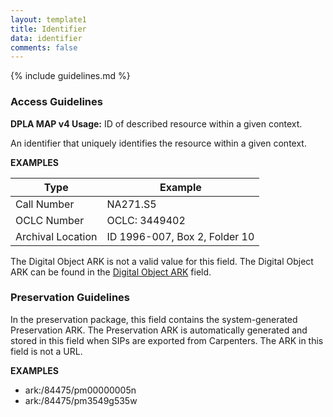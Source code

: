 ```yaml
---
layout: template1
title: Identifier
data: identifier
comments: false
---
```


{% include guidelines.md %}

### Access Guidelines

**DPLA MAP v4 Usage:** ID of described resource within a given context.

An identifier that uniquely identifies the resource within a given context.

__EXAMPLES__

Type | Example
-----|-----
Call Number | NA271.S5
OCLC Number | OCLC: 3449402
Archival Location | ID 1996-007, Box 2, Folder 10

The Digital Object ARK is not a valid value for this field. The Digital Object ARK can be found in the [Digital Object ARK](https://vocab.lib.uh.edu/bcdams-map/guidelines/isShownAt) field.

### Preservation Guidelines

In the preservation package, this field contains the system-generated Preservation ARK. The Preservation ARK is automatically generated and stored in this field when SIPs are exported from Carpenters. The ARK in this field is not a URL.

__EXAMPLES__

- ark:/84475/pm00000005n
- ark:/84475/pm3549g535w
